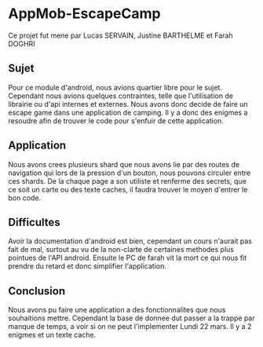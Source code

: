 # AppMob-EscapeCamp
Ce projet fut mene par Lucas SERVAIN, Justine BARTHELME et Farah DOGHRI

## Sujet
Pour ce module d'android, nous avions quartier libre pour le sujet. Cependant nous avions quelques contraintes, telle que l'utilisation de librairie ou d'api internes et externes. Nous avons donc decide de faire un escape game dans une application de camping. Il y a donc des enigmes a resoudre afin de trouver le code pour s'enfuir de cette application.

## Application
Nous avons crees plusieurs shard que nous avons lie par des routes de navigation qui lors de la pression d'un bouton, nous pouvons circuler entre ces shards. De la chaque page a son utiliste et renferme des secrets, que ce soit un carte ou des texte caches, il faudra trouver le moyen d'entrer le bon code.

## Difficultes
Avoir la documentation d'android est bien, cependant un cours n'aurait pas fait de mal, surtout au vu de la non-clarte de certaines methodes plus pointues de l'API android. Ensuite le PC de farah vit la mort ce qui nous fit prendre du retard et donc simplifier l'application.

## Conclusion
Nous avons pu faire une application a des fonctionnalites que nous souhaitions mettre. Cependant la base de donnee dut passer a la trappe par manque de temps, a voir si on ne peut l'implementer Lundi 22 mars. Il y a 2 enigmes et un texte cache.
